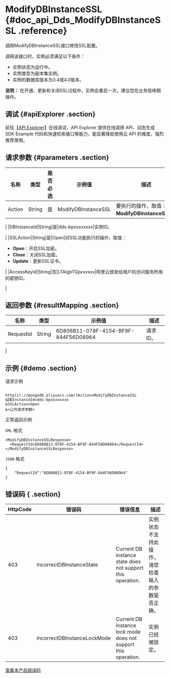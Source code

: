 # ModifyDBInstanceSSL {#doc_api_Dds_ModifyDBInstanceSSL .reference}

调用ModifyDBInstanceSSL接口修改SSL配置。

调用该接口时，实例必须满足以下条件：

-   实例状态为运行中。
-   实例类型为副本集实例。
-   实例的数据库版本为3.4或4.0版本。

**说明：** 在开通、更新和关闭SSL过程中，实例会重启一次，建议您在业务低峰期操作。

## 调试 {#apiExplorer .section}

前往【[API Explorer](https://api.aliyun.com/#product=Dds&api=ModifyDBInstanceSSL)】在线调试，API Explorer 提供在线调用 API、动态生成 SDK Example 代码和快速检索接口等能力，能显著降低使用云 API 的难度，强烈推荐使用。

## 请求参数 {#parameters .section}

|名称|类型|是否必选|示例值|描述|
|--|--|----|---|--|
|Action|String|是|ModifyDBInstanceSSL|要执行的操作，取值： **ModifyDBInstanceSSL**。

 |
|DBInstanceId|String|是|dds-bpxxxxxxxx|实例ID。

 |
|SSLAction|String|是|Open|对SSL功能执行的操作，取值：

 -   **Open**：开启SSL加密。
-   **Close**：关闭SSL加密。
-   **Update**：更新SSL证书。

 |
|AccessKeyId|String|否|LTAIgbTGpxxxxxx|阿里云颁发给用户的访问服务所用的密钥ID。

 |

## 返回参数 {#resultMapping .section}

|名称|类型|示例值|描述|
|--|--|---|--|
|RequestId|String|6D806B11-078F-4154-BF9F-844F56D08964|请求ID。

 |

## 示例 {#demo .section}

请求示例

``` {#request_demo}

http(s)://mongodb.aliyuncs.com/?Action=ModifyDBInstanceSSL
&DBInstanceId=dds-bpxxxxxxxx
&SSLAction=Open
&<公共请求参数>

```

正常返回示例

`XML` 格式

``` {#xml_return_success_demo}
<ModifyDBInstanceSSLResponse>
  <RequestId>6D806B11-078F-4154-BF9F-844F56D08964</RequestId>
</ModifyDBInstanceSSLResponse>

```

`JSON` 格式

``` {#json_return_success_demo}
{
	"RequestId":"6D806B11-078F-4154-BF9F-844F56D08964"
}
```

## 错误码 { .section}

|HttpCode|错误码|错误信息|描述|
|--------|---|----|--|
|403|IncorrectDBInstanceState|Current DB instance state does not support this operation.|实例状态不支持此操作，请您检查输入的参数是否正确。|
|403|IncorrectDBInstanceLockMode|Current DB instance lock mode does not support this operation.|实例已经被锁定。|

[查看本产品错误码](https://error-center.aliyun.com/status/product/Dds)

